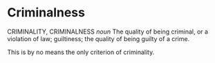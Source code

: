 # Criminalness

CRIMINALITY, CRIMINALNESS _noun_ The quality of being criminal, or a violation of law; guiltiness; the quality of being guilty of a crime.

This is by no means the only criterion of criminality.